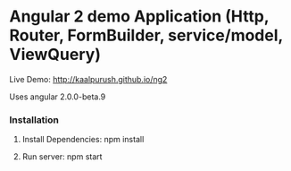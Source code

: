# Angular 2 demo Application (Http, Router, FormBuilder, service/model, ViewQuery)

Live Demo: http://kaalpurush.github.io/ng2

Uses angular 2.0.0-beta.9

### Installation
1. Install Dependencies: npm install
	
2. Run server: npm start